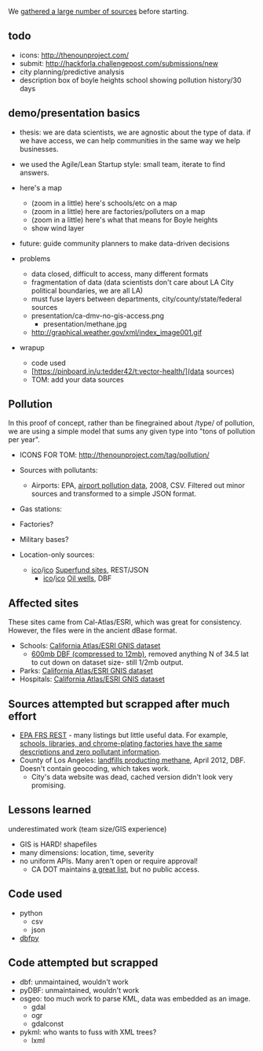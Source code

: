 
We [gathered a large number of sources](https://pinboard.in/u:tedder42/t:vector-health/) before starting.

todo
----
* icons: http://thenounproject.com/
* submit: http://hackforla.challengepost.com/submissions/new
* city planning/predictive analysis
* description box of boyle heights school showing pollution history/30 days

demo/presentation basics
------------------------
* thesis: we are data scientists, we are agnostic about the type of data. if we have access, we can help communities in the same way we help businesses.
* we used the Agile/Lean Startup style: small team, iterate to find answers.
* here's a map
  * (zoom in a little) here's schools/etc on a map
  * (zoom in a little) here are factories/polluters on a map
  * (zoom in a little) here's what that means for Boyle heights
  * show wind layer
* future: guide community planners to make data-driven decisions

* problems
  * data closed, difficult to access, many different formats
  * fragmentation of data (data scientists don't care about LA City political boundaries, we are all LA)
  * must fuse layers between departments, city/county/state/federal sources
  * presentation/ca-dmv-no-gis-access.png
	* presentation/methane.jpg
  * http://graphical.weather.gov/xml/index_image001.gif

* wrapup
  * code used
  * [https://pinboard.in/u:tedder42/t:vector-health/](data sources)
  * TOM: add your data sources


Pollution
---------
In this proof of concept, rather than be finegrained about /type/ of pollution, we are using a simple model that sums any given type into "tons of pollution per year".

* ICONS FOR TOM: http://thenounproject.com/tag/pollution/


* Sources with pollutants:
  * Airports: EPA, [airport pollution data](http://www.epa.gov/air/emissions/where.htm), 2008, CSV. Filtered out minor sources and transformed to a simple JSON format.
* Gas stations:
* Factories?
* Military bases?

* Location-only sources:
  * [ico](http://thenounproject.com/noun/poison/#icon-No3044)/[ico](http://thenounproject.com/noun/oil/#icon-No4175) [Superfund sites](http://ofmpub.epa.gov/enviro/frs_rest_services.get_facilities?program_output=yes&output=JSON&search_radius=5&latitude83=34.03&longitude83=-118.2&pgm_sys_acrnm=CERCLIS), REST/JSON
	* [ico](http://thenounproject.com/noun/oil/#icon-No8497)/[ico](http://thenounproject.com/noun/oil/#icon-No8497) [Oil wells](http://www.conservation.ca.gov/dog/maps/Pages/GISMapping2.aspx), DBF




Affected sites
--------------
These sites came from Cal-Atlas/ESRI, which was great for consistency. However, the files were in the ancient dBase format.

* Schools: [California Atlas/ESRI GNIS dataset](https://projects.atlas.ca.gov/frs/?group_id=277&release_id=8978)
  * [600mb DBF (compressed to 12mb)](sourcer/School.dbf.gz), removed anything N of 34.5 lat to cut down on dataset size- still 1/2mb output.
* Parks: [California Atlas/ESRI GNIS dataset](https://projects.atlas.ca.gov/frs/?group_id=277&release_id=8973)
* Hospitals: [California Atlas/ESRI GNIS dataset](https://projects.atlas.ca.gov/frs/?group_id=277&release_id=8954)


Sources attempted but scrapped after much effort
------------------------------------------------
* [EPA FRS REST](http://www.epa.gov/enviro/html/fii/RESTServices.htm) - many listings but little useful data. For example, [schools, libraries, and chrome-plating factories have the same descriptions and zero pollutant information](http://ofmpub.epa.gov/enviro/frs_rest_services.get_facilities?program_output=yes&output=JSON&search_radius=1&latitude83=34.03&longitude83=-118.2).
* County of Los Angeles: [landfills producting methane](http://dpw.lacounty.gov/general/spatiallibrary/metadata.cfm?path=MethaneProducingLandfills.htm&zip=Methane_Producing_Landfills.zip), April 2012, DBF. Doesn't contain geocoding, which takes work.
  * City's data website was dead, cached version didn't look very promising.

Lessons learned
---------------
underestimated work (team size/GIS experience)
* GIS is HARD! shapefiles
* many dimensions: location, time, severity
* no uniform APIs. Many aren't open or require approval!
  * CA DOT maintains [a great list](http://www.dot.ca.gov/hq/tsip/gis/datalibrary/gisdatalibrary.html), but no public access.



Code used
---------
* python
  * csv
  * json
* [dbfpy](http://dbfpy.sourceforge.net/)

Code attempted but scrapped
---------------------------
* dbf: unmaintained, wouldn't work
* pyDBF: unmaintained, wouldn't work
* osgeo: too much work to parse KML, data was embedded as an image.
  * gdal
  * ogr
  * gdalconst
* pykml: who wants to fuss with XML trees?
  * lxml


